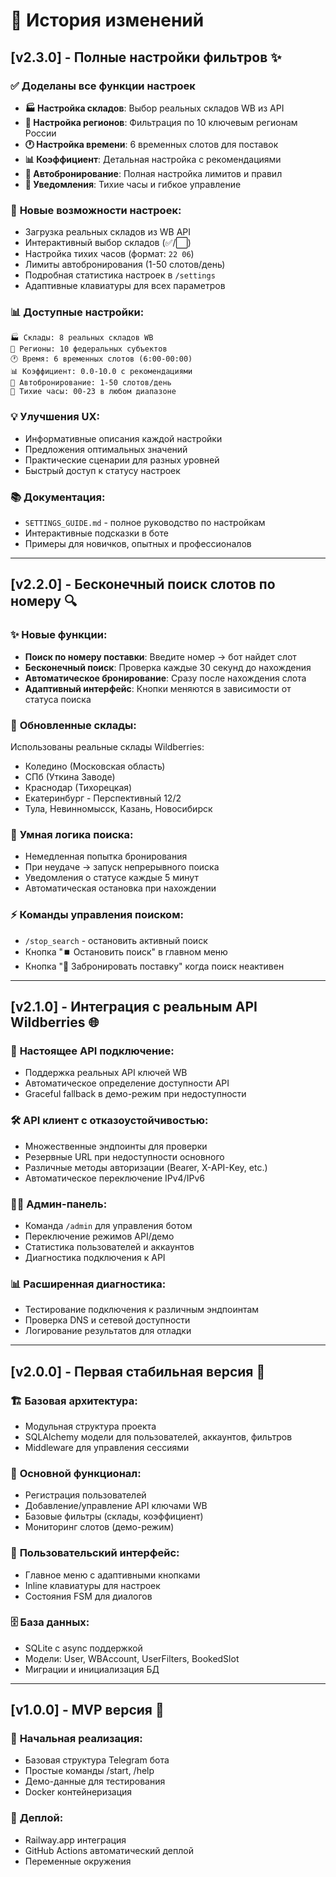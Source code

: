 # 📝 История изменений

## [v2.3.0] - Полные настройки фильтров ✨

### ✅ **Доделаны все функции настроек**
- **🏭 Настройка складов**: Выбор реальных складов WB из API
- **📍 Настройка регионов**: Фильтрация по 10 ключевым регионам России
- **🕐 Настройка времени**: 6 временных слотов для поставок
- **📊 Коэффициент**: Детальная настройка с рекомендациями
- **🤖 Автобронирование**: Полная настройка лимитов и правил
- **🔔 Уведомления**: Тихие часы и гибкое управление

### 🔧 **Новые возможности настроек:**
- Загрузка реальных складов из WB API
- Интерактивный выбор складов (✅/⬜)
- Настройка тихих часов (формат: `22 06`)
- Лимиты автобронирования (1-50 слотов/день)
- Подробная статистика настроек в `/settings`
- Адаптивные клавиатуры для всех параметров

### 📊 **Доступные настройки:**
```
🏭 Склады: 8 реальных складов WB
📍 Регионы: 10 федеральных субъектов  
🕐 Время: 6 временных слотов (6:00-00:00)
📊 Коэффициент: 0.0-10.0 с рекомендациями
🤖 Автобронирование: 1-50 слотов/день
🌙 Тихие часы: 00-23 в любом диапазоне
```

### 💡 **Улучшения UX:**
- Информативные описания каждой настройки
- Предложения оптимальных значений
- Практические сценарии для разных уровней
- Быстрый доступ к статусу настроек

### 📚 **Документация:**
- `SETTINGS_GUIDE.md` - полное руководство по настройкам
- Интерактивные подсказки в боте
- Примеры для новичков, опытных и профессионалов

---

## [v2.2.0] - Бесконечный поиск слотов по номеру 🔍

### ✨ **Новые функции:**
- **Поиск по номеру поставки**: Введите номер → бот найдет слот
- **Бесконечный поиск**: Проверка каждые 30 секунд до нахождения
- **Автоматическое бронирование**: Сразу после нахождения слота
- **Адаптивный интерфейс**: Кнопки меняются в зависимости от статуса поиска

### 🚚 **Обновленные склады:**
Использованы реальные склады Wildberries:
- Коледино (Московская область)
- СПб (Уткина Заводе) 
- Краснодар (Тихорецкая)
- Екатеринбург - Перспективный 12/2
- Тула, Невинномысск, Казань, Новосибирск

### 🔄 **Умная логика поиска:**
- Немедленная попытка бронирования
- При неудаче → запуск непрерывного поиска
- Уведомления о статусе каждые 5 минут
- Автоматическая остановка при нахождении

### ⚡ **Команды управления поиском:**
- `/stop_search` - остановить активный поиск
- Кнопка "⏹️ Остановить поиск" в главном меню
- Кнопка "🚚 Забронировать поставку" когда поиск неактивен

---

## [v2.1.0] - Интеграция с реальным API Wildberries 🌐

### 🔑 **Настоящее API подключение:**
- Поддержка реальных API ключей WB
- Автоматическое определение доступности API
- Graceful fallback в демо-режим при недоступности

### 🛠 **API клиент с отказоустойчивостью:**
- Множественные эндпоинты для проверки
- Резервные URL при недоступности основного
- Различные методы авторизации (Bearer, X-API-Key, etc.)
- Автоматическое переключение IPv4/IPv6

### 👨‍💼 **Админ-панель:**
- Команда `/admin` для управления ботом
- Переключение режимов API/демо
- Статистика пользователей и аккаунтов
- Диагностика подключения к API

### 📊 **Расширенная диагностика:**
- Тестирование подключения к различным эндпоинтам
- Проверка DNS и сетевой доступности  
- Логирование результатов для отладки

---

## [v2.0.0] - Первая стабильная версия 🎉

### 🏗 **Базовая архитектура:**
- Модульная структура проекта
- SQLAlchemy модели для пользователей, аккаунтов, фильтров
- Middleware для управления сессиями

### 🤖 **Основной функционал:**
- Регистрация пользователей
- Добавление/управление API ключами WB
- Базовые фильтры (склады, коэффициент)
- Мониторинг слотов (демо-режим)

### 📱 **Пользовательский интерфейс:**
- Главное меню с адаптивными кнопками
- Inline клавиатуры для настроек
- Состояния FSM для диалогов

### 🗄 **База данных:**
- SQLite с async поддержкой
- Модели: User, WBAccount, UserFilters, BookedSlot
- Миграции и инициализация БД

---

## [v1.0.0] - MVP версия 🌱

### 🎯 **Начальная реализация:**
- Базовая структура Telegram бота
- Простые команды /start, /help
- Демо-данные для тестирования
- Docker контейнеризация

### 🚀 **Деплой:**
- Railway.app интеграция
- GitHub Actions автоматический деплой
- Переменные окружения 